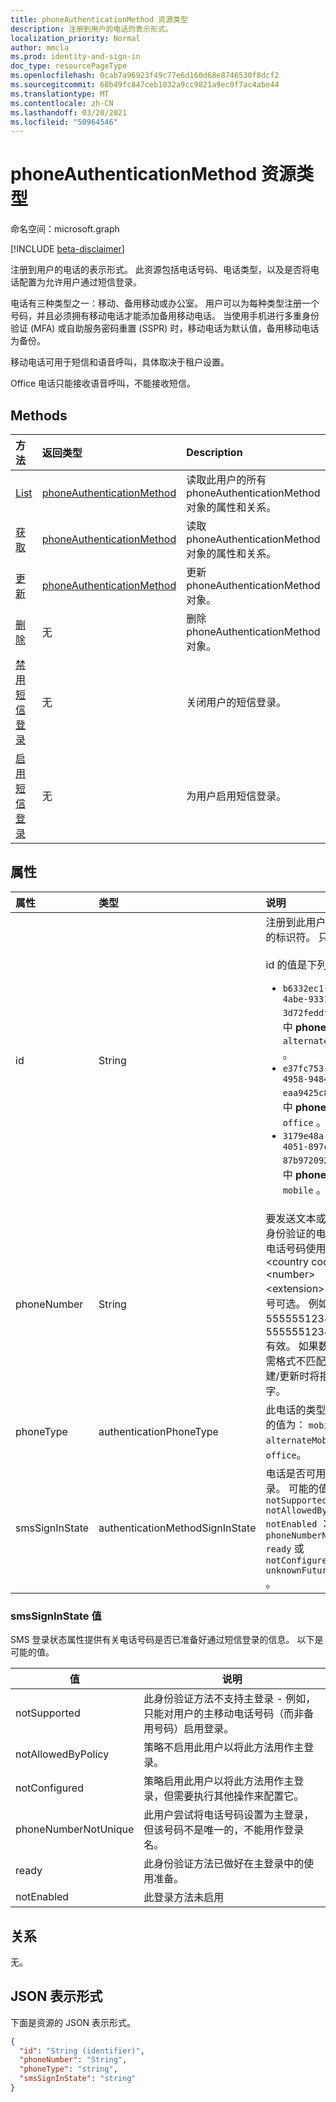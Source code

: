 ```yaml
---
title: phoneAuthenticationMethod 资源类型
description: 注册到用户的电话的表示形式。
localization_priority: Normal
author: mmcla
ms.prod: identity-and-sign-in
doc_type: resourcePageType
ms.openlocfilehash: 0cab7a96923f49c77e6d160d68e8746530f8dcf2
ms.sourcegitcommit: 68b49fc847ceb1032a9cc9821a9ec0f7ac4abe44
ms.translationtype: MT
ms.contentlocale: zh-CN
ms.lasthandoff: 03/20/2021
ms.locfileid: "50964546"
---
```

# <a name="phoneauthenticationmethod-resource-type"></a>phoneAuthenticationMethod 资源类型

命名空间：microsoft.graph

[!INCLUDE [beta-disclaimer](../../includes/beta-disclaimer.md)]

注册到用户的电话的表示形式。 此资源包括电话号码、电话类型，以及是否将电话配置为允许用户通过短信登录。

电话有三种类型之一：移动、备用移动或办公室。 用户可以为每种类型注册一个号码，并且必须拥有移动电话才能添加备用移动电话。 当使用手机进行多重身份验证 (MFA) 或自助服务密码重置 (SSPR) 时，移动电话为默认值，备用移动电话为备份。 

移动电话可用于短信和语音呼叫，具体取决于租户设置。

Office 电话只能接收语音呼叫，不能接收短信。

## <a name="methods"></a>Methods

| 方法       | 返回类型 | Description |
|:-------------|:------------|:------------|
| [List](../api/Authentication-list-phonemethods.md) | [phoneAuthenticationMethod](phoneauthenticationmethod.md) | 读取此用户的所有 phoneAuthenticationMethod 对象的属性和关系。 |
| [获取](../api/phoneauthenticationmethod-get.md) | [phoneAuthenticationMethod](phoneauthenticationmethod.md) | 读取 phoneAuthenticationMethod 对象的属性和关系。 |
| [更新](../api/phoneauthenticationmethod-update.md) | [phoneAuthenticationMethod](phoneauthenticationmethod.md) | 更新 phoneAuthenticationMethod 对象。 |
| [删除](../api/phoneauthenticationmethod-delete.md) | 无 | 删除 phoneAuthenticationMethod 对象。 |
|[禁用短信登录](../api/phoneauthenticationmethod-disablesmssignin.md)|无|关闭用户的短信登录。|
|[启用短信登录](../api/phoneauthenticationmethod-enablesmssignin.md)|无|为用户启用短信登录。|

## <a name="properties"></a>属性

| 属性     | 类型        | 说明 |
|:-------------|:------------|:------------|
|id|String| 注册到此用户的此电话的标识符。 只读。 <br/><br/>id 的值是下列值之一：<ul><li>`b6332ec1-7057-4abe-9331-3d72feddfe41` - 其中 **phoneType** 为 `alternateMobile` 。</li><li>`e37fc753-ff3b-4958-9484-eaa9425c82bc` - 其中 **phoneType** 为 `office` 。</li><li>`3179e48a-750b-4051-897c-87b9720928f7` - 其中 **phoneType** 为 `mobile` 。</li>|
|phoneNumber|String|要发送文本或呼叫进行身份验证的电话号码。 电话号码使用格式"+ \<country code\> \<number\> \<extension\> x"，分机号可选。 例如，+1 5555551234 或 +1 5555551234x123 有效。 如果数字与所需格式不匹配，则创建/更新时将拒绝数字。 |
|phoneType|authenticationPhoneType|此电话的类型。 可能的值为： `mobile`、 `alternateMobile`或 `office`。|
|smsSignInState|authenticationMethodSignInState|电话是否可用于短信登录。 可能的值是 `notSupported` `notAllowedByPolicy` `notEnabled` ：、、、、 `phoneNumberNotUnique` `ready` 或 `notConfigured` `unknownFutureValue` 。|

### <a name="smssigninstate-values"></a>smsSignInState 值

SMS 登录状态属性提供有关电话号码是否已准备好通过短信登录的信息。 以下是可能的值。

|值|说明|
|--------|-----------|
|notSupported|此身份验证方法不支持主登录 - 例如，只能对用户的主移动电话号码（而非备用号码）启用登录。|
|notAllowedByPolicy|策略不启用此用户以将此方法用作主登录。|
|notConfigured|策略启用此用户以将此方法用作主登录，但需要执行其他操作来配置它。|
|phoneNumberNotUnique|此用户尝试将电话号码设置为主登录，但该号码不是唯一的，不能用作登录名。|
|ready|此身份验证方法已做好在主登录中的使用准备。|
|notEnabled|此登录方法未启用|

## <a name="relationships"></a>关系

无。

## <a name="json-representation"></a>JSON 表示形式

下面是资源的 JSON 表示形式。

<!-- {
  "blockType": "resource",
  "optionalProperties": [

  ],
  "@odata.type": "microsoft.graph.phoneAuthenticationMethod",
  "keyProperty": "id"
}-->

```json
{
  "id": "String (identifier)",
  "phoneNumber": "String",
  "phoneType": "string",
  "smsSignInState": "string"
}
```

<!-- uuid: 16cd6b66-4b1a-43a1-adaf-3a886856ed98
2019-02-04 14:57:30 UTC -->
<!-- {
  "type": "#page.annotation",
  "description": "phoneAuthenticationMethod resource",
  "keywords": "",
  "section": "documentation",
  "tocPath": ""
}-->


